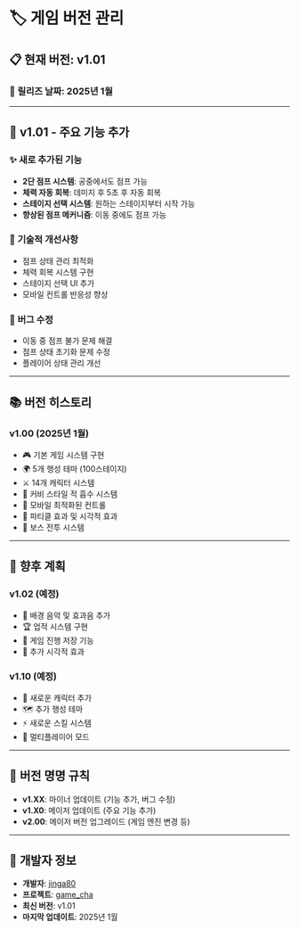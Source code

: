 # 🏷️ 게임 버전 관리

## 📋 **현재 버전**: v1.01

### 📅 **릴리즈 날짜**: 2025년 1월

---

## 🚀 **v1.01 - 주요 기능 추가**

### ✨ **새로 추가된 기능**
- **2단 점프 시스템**: 공중에서도 점프 가능
- **체력 자동 회복**: 데미지 후 5초 후 자동 회복
- **스테이지 선택 시스템**: 원하는 스테이지부터 시작 가능
- **향상된 점프 메커니즘**: 이동 중에도 점프 가능

### 🔧 **기술적 개선사항**
- 점프 상태 관리 최적화
- 체력 회복 시스템 구현
- 스테이지 선택 UI 추가
- 모바일 컨트롤 반응성 향상

### 🐛 **버그 수정**
- 이동 중 점프 불가 문제 해결
- 점프 상태 초기화 문제 수정
- 플레이어 상태 관리 개선

---

## 📚 **버전 히스토리**

### **v1.00** (2025년 1월)
- 🎮 기본 게임 시스템 구현
- 🌍 5개 행성 테마 (100스테이지)
- ⚔️ 14개 캐릭터 시스템
- 🎯 커비 스타일 적 흡수 시스템
- 📱 모바일 최적화된 컨트롤
- 🎨 파티클 효과 및 시각적 효과
- 👹 보스 전투 시스템

---

## 🔮 **향후 계획**

### **v1.02** (예정)
- 🎵 배경 음악 및 효과음 추가
- 🏆 업적 시스템 구현
- 💾 게임 진행 저장 기능
- 🎨 추가 시각적 효과

### **v1.10** (예정)
- 🌟 새로운 캐릭터 추가
- 🗺️ 추가 행성 테마
- ⚡ 새로운 스킬 시스템
- 🎯 멀티플레이어 모드

---

## 📝 **버전 명명 규칙**

- **v1.XX**: 마이너 업데이트 (기능 추가, 버그 수정)
- **v1.X0**: 메이저 업데이트 (주요 기능 추가)
- **v2.00**: 메이저 버전 업그레이드 (게임 엔진 변경 등)

---

## 🔧 **개발자 정보**

- **개발자**: [jinga80](https://github.com/jinga80)
- **프로젝트**: [game_cha](https://github.com/jinga80/game_cha)
- **최신 버전**: v1.01
- **마지막 업데이트**: 2025년 1월 